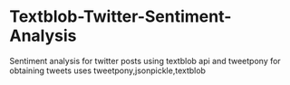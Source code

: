 # Textblob-Twitter-Sentiment-Analysis
Sentiment analysis for twitter posts using textblob api and tweetpony for obtaining tweets
uses tweetpony,jsonpickle,textblob
